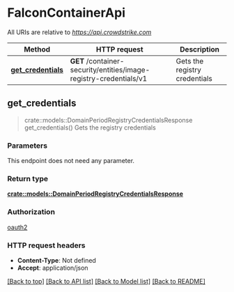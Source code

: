 # FalconContainerApi

All URIs are relative to *<https://api.crowdstrike.com>*

Method | HTTP request | Description
------------- | ------------- | -------------
[**get_credentials**](FalconContainerApi.md#get_credentials) | **GET** /container-security/entities/image-registry-credentials/v1 | Gets the registry credentials

## get_credentials

> crate::models::DomainPeriodRegistryCredentialsResponse get_credentials()
Gets the registry credentials

### Parameters

This endpoint does not need any parameter.

### Return type

[**crate::models::DomainPeriodRegistryCredentialsResponse**](domain.RegistryCredentialsResponse.md)

### Authorization

[oauth2](../README.md#oauth2)

### HTTP request headers

- **Content-Type**: Not defined
- **Accept**: application/json

[[Back to top]](#) [[Back to API list]](./README.md#documentation-for-api-endpoints) [[Back to Model list]](./README.md#documentation-for-models) [[Back to README]](../README.md)
